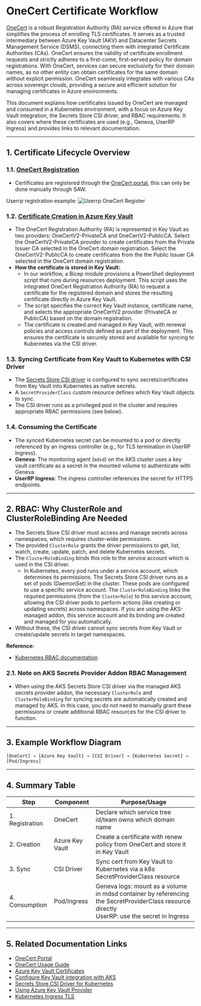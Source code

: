 # OneCert Certificate Workflow

[OneCert](https://aka.ms/onecert) is a robust Registration Authority (RA) service offered in Azure that simplifies the process of enrolling TLS certificates. It serves as a trusted intermediary between Azure Key Vault (AKV) and Datacenter Secrets Management Service (DSMS), connecting them with integrated Certificate Authorities (CAs). OneCert ensures the validity of certificate enrollment requests and strictly adheres to a first-come, first-served policy for domain registrations. With OneCert, services can secure exclusivity for their domain names, as no other entity can obtain certificates for the same domain without explicit permission. OneCert seamlessly integrates with various CAs across sovereign clouds, providing a secure and efficient solution for managing certificates in Azure environments.

This document explains how certificates issued by OneCert are managed and consumed in a Kubernetes environment, with a focus on Azure Key Vault integration, the Secrets Store CSI driver, and RBAC requirements. It also covers where these certificates are used (e.g., Geneva, UserRP Ingress) and provides links to relevant documentation.

---

## 1. Certificate Lifecycle Overview

### 1.1. [OneCert Registration](https://eng.ms/docs/products/onecert-certificates-key-vault-and-dsms/key-vault-dsms/onecert/docs/registering-a-domain-in-onecert)
- Certificates are registered through the [OneCert portal](https://aka.ms/onecert), this can only be done manually through SAW.

Userrp registration example: 
![Userrp OneCert Register](images/domain_registration_screenshot.png)

### 1.2. [Certificate Creation in Azure Key Vault](https://eng.ms/docs/products/onecert-certificates-key-vault-and-dsms/key-vault-dsms/onecert/docs/requesting-a-onecert-certificate-with-keyvault?tabs=azure-powershell)
- The OneCert Registration Authority (RA) is represented in Key Vault as two providers: OneCertV2-PrivateCA and OneCertV2-PublicCA. Select the OneCertV2-PrivateCA provider to create certificates from the Private Issuer CA selected in the OneCert domain registration. Select the OneCertV2-PublicCA to create certificates from the the Public Issuer CA selected in the OneCert domain registration.
- **How the certificate is stored in Key Vault:**
    - In our workflow, a Bicep module provisions a PowerShell deployment script that runs during resources deployment. This script uses the integrated OneCert Registration Authority (RA) to request a certificate for the registered domain and stores the resulting certificate directly in Azure Key Vault.
    - The script specifies the correct Key Vault instance, certificate name, and selects the appropriate OneCertV2 provider (PrivateCA or PublicCA) based on the domain registration.
    - The certificate is created and managed in Key Vault, with renewal policies and access controls defined as part of the deployment. This ensures the certificate is securely stored and available for syncing to Kubernetes via the CSI driver.

### 1.3. Syncing Certificate from Key Vault to Kubernetes with CSI Driver
- The [Secrets Store CSI driver](https://learn.microsoft.com/azure/aks/csi-secrets-store-driver) is configured to sync secrets/certificates from Key Vault into Kubernetes as native secrets.
- A `SecretProviderClass` custom resource defines which Key Vault objects to sync.
- The CSI driver runs as a privileged pod in the cluster and requires appropriate RBAC permissions (see below).


### 1.4. Consuming the Certificate
- The synced Kubernetes secret can be mounted to a pod or directly referenced by an ingress controller (e.g., for TLS termination in UserRP Ingress).
- **Geneva**: The monitoring agent (`mdsd`) on the AKS cluster uses a key vault certificate as a secret in the mounted volume to authenticate with Geneva.
- **UserRP Ingress**: The ingress controller references the secret for HTTPS endpoints.

---

## 2. RBAC: Why ClusterRole and ClusterRoleBinding Are Needed

- The Secrets Store CSI driver must access and manage secrets across namespaces, which requires cluster-wide permissions.
- The provided `ClusterRole` grants the driver permissions to get, list, watch, create, update, patch, and delete Kubernetes secrets.
- The `ClusterRoleBinding` binds this role to the service account which is used in the CSI driver.
    - In Kubernetes, every pod runs under a service account, which determines its permissions. The Secrets Store CSI driver runs as a set of pods (DaemonSet) in the cluster. These pods are configured to use a specific service account. The `ClusterRoleBinding` links the required permissions (from the `ClusterRole`) to this service account, allowing the CSI driver pods to perform actions (like creating or updating secrets) across namespaces. If you are using the AKS-managed addon, this service account and its binding are created and managed for you automatically.
- Without these, the CSI driver cannot sync secrets from Key Vault or create/update secrets in target namespaces.

**Reference:**
- [Kubernetes RBAC documentation](https://kubernetes.io/docs/reference/access-authn-authz/rbac/#rolebinding-example)

### 2.1. Note on AKS Secrets Provider Addon RBAC Management

- When using the AKS Secrets Store CSI driver via the managed AKS secrets provider addon, the necessary `ClusterRole` and `ClusterRoleBinding` for syncing secrets are automatically created and managed by AKS. In this case, you do not need to manually grant these permissions or create additional RBAC resources for the CSI driver to function.

---

## 3. Example Workflow Diagram

```
[OneCert] → [Azure Key Vault] → [CSI Driver] → [Kubernetes Secret] → [Pod/Ingress]
```

---

## 4. Summary Table

| Step                | Component         | Purpose/Usage                                                                  |
|---------------------|-------------------|--------------------------------------------------------------------------------|
| 1. Registration     | OneCert           | Declare which service tree id/team owns which domain name                      |
| 2. Creation         | Azure Key Vault   | Create a certificate with renew policy from OneCert and store it in Key Vault  |
| 3. Sync             | CSI Driver        | Sync cert from Key Vault to Kubernetes via a k8s SecretProviderClass resource  |
| 4. Consumption      | Pod/Ingress       | Geneva logs: mount as a volume in mdsd container by referencing the SecretProviderClass resource directly<br>UserRP: use the secret in Ingress  |

---

## 5. Related Documentation Links

- [OneCert Portal](https://aka.ms/onecert/)
- [OneCert Usage Guide](https://eng.ms/docs/products/onecert-certificates-key-vault-and-dsms/key-vault-dsms/onecert/docs)
- [Azure Key Vault Certificates](https://learn.microsoft.com/azure/key-vault/certificates/about-certificates)
- [Configure Key Vault integration with AKS](https://learn.microsoft.com/azure/aks/csi-secrets-store-driver)
- [Secrets Store CSI Driver for Kubernetes](https://secrets-store-csi-driver.sigs.k8s.io/)
- [Using Azure Key Vault Provider](https://azure.github.io/secrets-store-csi-driver-provider-azure/docs/getting-started/usage/#set-up-rbac)
- [Kubernetes Ingress TLS](https://kubernetes.io/docs/concepts/services-networking/ingress/#tls)

